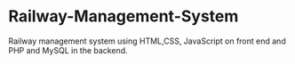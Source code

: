 # Railway-Management-System
Railway management system using HTML,CSS, JavaScript on front end and PHP and MySQL in the backend.
